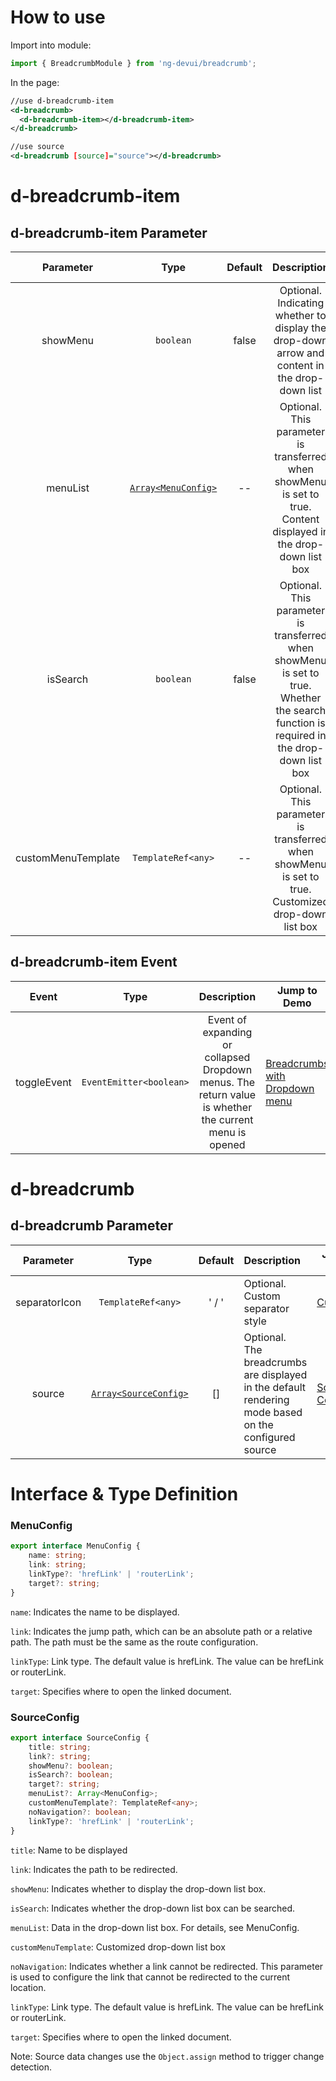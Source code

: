 # How to use

Import into module:

```ts
import { BreadcrumbModule } from 'ng-devui/breadcrumb';
```

In the page:

```xml
//use d-breadcrumb-item
<d-breadcrumb>
  <d-breadcrumb-item></d-breadcrumb-item>
</d-breadcrumb>

//use source
<d-breadcrumb [source]="source"></d-breadcrumb>
```
# d-breadcrumb-item
## d-breadcrumb-item Parameter

|      Parameter      |        Type        |      Default      |      Description         |         Jump to Demo          |Global Config| 
| :----------------: | :----------------: | :-----------------: | :---: | :------------------------------------------------------ | -------------------------------------------------------------------------------------- |
|       showMenu     |       `boolean`        |    false    |    Optional. Indicating whether to display the drop-down arrow and content in the drop-down list    |    [Breadcrumbs with Dropdown menu](demo#drop-down-breadcrumbs)    |
|      menuList      |    [`Array<MenuConfig>`](#menuconfig) |      --     | Optional. This parameter is transferred when showMenu is set to true. Content displayed in the drop-down list box | [Breadcrumbs with Dropdown menu](demo#drop-down-breadcrumbs) |
|      isSearch      |       `boolean`        |    false    | Optional. This parameter is transferred when showMenu is set to true. Whether the search function is required in the drop-down list box | [Breadcrumbs with Dropdown menu](demo#drop-down-breadcrumbs) |
| customMenuTemplate |   `TemplateRef<any>`   |      --     | Optional. This parameter is transferred when showMenu is set to true. Customized drop-down list box | [Customize](demo#self-defined-breadcrumbs) |

## d-breadcrumb-item Event

| Event | Type | Description | Jump to Demo |
| :---------: | :-----------------: | :-----------------------------------------------------: | ------------------------------------------------------------------- |
| toggleEvent | `EventEmitter<boolean>` | Event of expanding or collapsed Dropdown menus. The return value is whether the current menu is opened | [Breadcrumbs with Dropdown menu](demo#drop-down-breadcrumbs) |

# d-breadcrumb
## d-breadcrumb Parameter

| Parameter | Type | Default | Description | Jump to Demo |
| :-----------: | :-------------------: | :---: | :------------------------------------------------- | -------------------------------------------------------------------------------------- |
| separatorIcon |   `TemplateRef<any>`    |  ' / ' | Optional. Custom separator style | [Customize](demo#self-defined-breadcrumbs) |
|   source      |   [`Array<SourceConfig>`](#sourceconfig) |   []   | Optional. The breadcrumbs are displayed in the default rendering mode based on the configured source | [Source Config](demo#source-config-breadcrumbs) |

# Interface & Type Definition
### MenuConfig

```ts
export interface MenuConfig {
    name: string;
    link: string;
    linkType?: 'hrefLink' | 'routerLink';
    target?: string;
}
```

`name`: Indicates the name to be displayed.

`link`: Indicates the jump path, which can be an absolute path or a relative path. The path must be the same as the route configuration.

`linkType`: Link type. The default value is hrefLink. The value can be hrefLink or routerLink.

`target`: Specifies where to open the linked document.

### SourceConfig

```ts
export interface SourceConfig {
    title: string;
    link?: string;
    showMenu?: boolean;
    isSearch?: boolean;
    target?: string;
    menuList?: Array<MenuConfig>;
    customMenuTemplate?: TemplateRef<any>;
    noNavigation?: boolean;
    linkType?: 'hrefLink' | 'routerLink';
}
```

`title`: Name to be displayed

`link`: Indicates the path to be redirected.

`showMenu`: Indicates whether to display the drop-down list box.

`isSearch`: Indicates whether the drop-down list box can be searched.

`menuList`: Data in the drop-down list box. For details, see MenuConfig.

`customMenuTemplate`: Customized drop-down list box

`noNavigation`: Indicates whether a link cannot be redirected. This parameter is used to configure the link that cannot be redirected to the current location.

`linkType`: Link type. The default value is hrefLink. The value can be hrefLink or routerLink.

`target`: Specifies where to open the linked document.

Note: Source data changes use the `Object.assign` method to trigger change detection.
